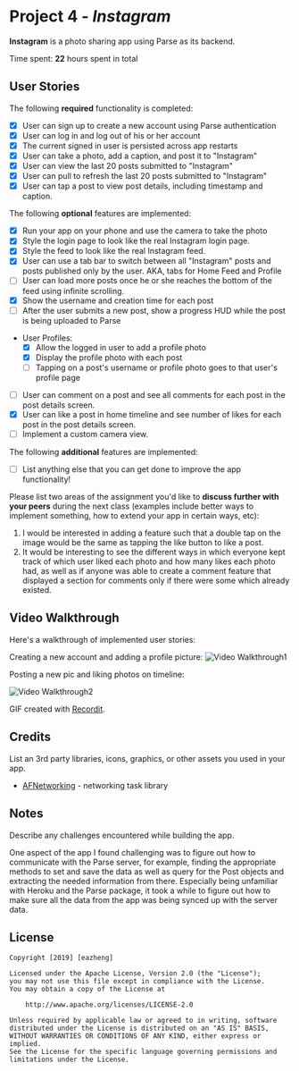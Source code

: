 # Project 4 - *Instagram*

**Instagram** is a photo sharing app using Parse as its backend.

Time spent: **22** hours spent in total

## User Stories

The following **required** functionality is completed:

- [x] User can sign up to create a new account using Parse authentication
- [x] User can log in and log out of his or her account
- [x] The current signed in user is persisted across app restarts
- [x] User can take a photo, add a caption, and post it to "Instagram"
- [x] User can view the last 20 posts submitted to "Instagram"
- [x] User can pull to refresh the last 20 posts submitted to "Instagram"
- [x] User can tap a post to view post details, including timestamp and caption.

The following **optional** features are implemented:

- [x] Run your app on your phone and use the camera to take the photo
- [x] Style the login page to look like the real Instagram login page.
- [x] Style the feed to look like the real Instagram feed.
- [x] User can use a tab bar to switch between all "Instagram" posts and posts published only by the user. AKA, tabs for Home Feed and Profile
- [ ] User can load more posts once he or she reaches the bottom of the feed using infinite scrolling.
- [x] Show the username and creation time for each post
- [ ] After the user submits a new post, show a progress HUD while the post is being uploaded to Parse
- User Profiles:
  - [x] Allow the logged in user to add a profile photo
  - [x] Display the profile photo with each post
  - [ ] Tapping on a post's username or profile photo goes to that user's profile page
- [ ] User can comment on a post and see all comments for each post in the post details screen.
- [x] User can like a post in home timeline and see number of likes for each post in the post details screen.
- [ ] Implement a custom camera view.

The following **additional** features are implemented:

- [ ] List anything else that you can get done to improve the app functionality!

Please list two areas of the assignment you'd like to **discuss further with your peers** during the next class (examples include better ways to implement something, how to extend your app in certain ways, etc):

1. I would be interested in adding a feature such that a double tap on the image would be the same as tapping the like button to like a post.
2. It would be interesting to see the different ways in which everyone kept track of which user liked each photo and how many likes each photo had, as well as if anyone was able to create a comment feature that displayed a section for comments only if there were some which already existed.

## Video Walkthrough

Here's a walkthrough of implemented user stories:

Creating a new account and adding a profile picture:
<img src='http://g.recordit.co/OBQ2vRiprK.gif' title='Video Walkthrough1' width='' alt='Video Walkthrough1' />


Posting a new pic and liking photos on timeline:

<img src='http://g.recordit.co/rLDakSB2qZ.gif' title='Video Walkthrough2' width='' alt='Video Walkthrough2' />

GIF created with [Recordit](http://www.recordit.co).

## Credits

List an 3rd party libraries, icons, graphics, or other assets you used in your app.

- [AFNetworking](https://github.com/AFNetworking/AFNetworking) - networking task library


## Notes

Describe any challenges encountered while building the app.

One aspect of the app I found challenging was to figure out how to communicate with the Parse server, for example, finding the appropriate methods to set and save the data as well as query for the Post objects and extracting the needed information from there. Especially being unfamiliar with Heroku and the Parse package, it took a while to figure out how to make sure all the data from the app was being synced up with the server data.

## License

    Copyright [2019] [eazheng]

    Licensed under the Apache License, Version 2.0 (the "License");
    you may not use this file except in compliance with the License.
    You may obtain a copy of the License at

        http://www.apache.org/licenses/LICENSE-2.0

    Unless required by applicable law or agreed to in writing, software
    distributed under the License is distributed on an "AS IS" BASIS,
    WITHOUT WARRANTIES OR CONDITIONS OF ANY KIND, either express or implied.
    See the License for the specific language governing permissions and
    limitations under the License.
